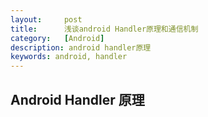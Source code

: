 ```yaml
---
layout:     post
title:      浅谈android Handler原理和通信机制
category:   [Android]
description: android handler原理
keywords: android, handler
---
```


## Android Handler 原理

